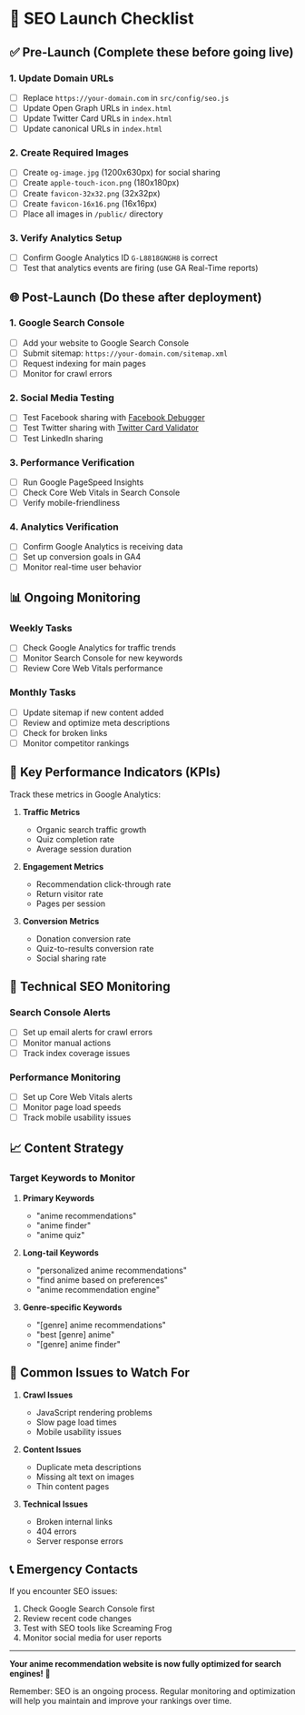 # 🚀 SEO Launch Checklist

## ✅ Pre-Launch (Complete these before going live)

### 1. **Update Domain URLs**
- [ ] Replace `https://your-domain.com` in `src/config/seo.js`
- [ ] Update Open Graph URLs in `index.html`
- [ ] Update Twitter Card URLs in `index.html`
- [ ] Update canonical URLs in `index.html`

### 2. **Create Required Images**
- [ ] Create `og-image.jpg` (1200x630px) for social sharing
- [ ] Create `apple-touch-icon.png` (180x180px)
- [ ] Create `favicon-32x32.png` (32x32px)
- [ ] Create `favicon-16x16.png` (16x16px)
- [ ] Place all images in `/public/` directory

### 3. **Verify Analytics Setup**
- [ ] Confirm Google Analytics ID `G-L8818GNGH8` is correct
- [ ] Test that analytics events are firing (use GA Real-Time reports)

## 🌐 Post-Launch (Do these after deployment)

### 1. **Google Search Console**
- [ ] Add your website to Google Search Console
- [ ] Submit sitemap: `https://your-domain.com/sitemap.xml`
- [ ] Request indexing for main pages
- [ ] Monitor for crawl errors

### 2. **Social Media Testing**
- [ ] Test Facebook sharing with [Facebook Debugger](https://developers.facebook.com/tools/debug/)
- [ ] Test Twitter sharing with [Twitter Card Validator](https://cards-dev.twitter.com/validator)
- [ ] Test LinkedIn sharing

### 3. **Performance Verification**
- [ ] Run Google PageSpeed Insights
- [ ] Check Core Web Vitals in Search Console
- [ ] Verify mobile-friendliness

### 4. **Analytics Verification**
- [ ] Confirm Google Analytics is receiving data
- [ ] Set up conversion goals in GA4
- [ ] Monitor real-time user behavior

## 📊 Ongoing Monitoring

### Weekly Tasks
- [ ] Check Google Analytics for traffic trends
- [ ] Monitor Search Console for new keywords
- [ ] Review Core Web Vitals performance

### Monthly Tasks
- [ ] Update sitemap if new content added
- [ ] Review and optimize meta descriptions
- [ ] Check for broken links
- [ ] Monitor competitor rankings

## 🎯 Key Performance Indicators (KPIs)

Track these metrics in Google Analytics:

1. **Traffic Metrics**
   - Organic search traffic growth
   - Quiz completion rate
   - Average session duration

2. **Engagement Metrics**
   - Recommendation click-through rate
   - Return visitor rate
   - Pages per session

3. **Conversion Metrics**
   - Donation conversion rate
   - Quiz-to-results conversion rate
   - Social sharing rate

## 🔧 Technical SEO Monitoring

### Search Console Alerts
- [ ] Set up email alerts for crawl errors
- [ ] Monitor manual actions
- [ ] Track index coverage issues

### Performance Monitoring
- [ ] Set up Core Web Vitals alerts
- [ ] Monitor page load speeds
- [ ] Track mobile usability issues

## 📈 Content Strategy

### Target Keywords to Monitor
1. **Primary Keywords**
   - "anime recommendations"
   - "anime finder"
   - "anime quiz"

2. **Long-tail Keywords**
   - "personalized anime recommendations"
   - "find anime based on preferences"
   - "anime recommendation engine"

3. **Genre-specific Keywords**
   - "[genre] anime recommendations"
   - "best [genre] anime"
   - "[genre] anime finder"

## 🚨 Common Issues to Watch For

1. **Crawl Issues**
   - JavaScript rendering problems
   - Slow page load times
   - Mobile usability issues

2. **Content Issues**
   - Duplicate meta descriptions
   - Missing alt text on images
   - Thin content pages

3. **Technical Issues**
   - Broken internal links
   - 404 errors
   - Server response errors

## 📞 Emergency Contacts

If you encounter SEO issues:
1. Check Google Search Console first
2. Review recent code changes
3. Test with SEO tools like Screaming Frog
4. Monitor social media for user reports

---

**Your anime recommendation website is now fully optimized for search engines! 🎉**

Remember: SEO is an ongoing process. Regular monitoring and optimization will help you maintain and improve your rankings over time.

